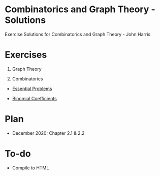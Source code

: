 # Combinatorics and Graph Theory - Solutions

 Exercise Solutions for Combinatorics and Graph Theory - John Harris
 
# Exercises

1. Graph Theory

2. Combinatorics

  - [Essential Problems](https://htmlpreview.github.io/?https://github.com/truonghm/combinatorics_solutions/blob/main/2_1_Essential_problems.html)
  
  - [Binomial Coefficients](https://htmlpreview.github.io/?https://github.com/truonghm/combinatorics_solutions/blob/main/2_2_Binomial_Coeficients.md)

# Plan

- December 2020: Chapter 2.1 & 2.2

# To-do

- Compile to HTML
